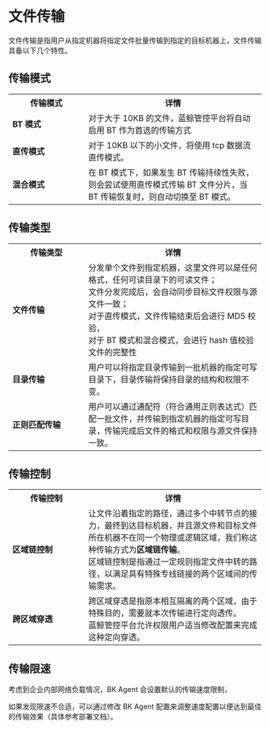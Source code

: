 # 文件传输

文件传输是指用户从指定机器将指定文件批量传输到指定的目标机器上，文件传输具备以下几个特性。

## 传输模式

<table><tbody>
<tr><th width="30%">传输模式</th><th width="75%">详情</th></tr>
<tr><td><b>BT 模式</b></td><td>对于大于 10KB 的文件，蓝鲸管控平台将自动启用 BT 作为首选的传输方式</td></tr>
<tr><td><b>直传模式</b></td><td>对于 10KB 以下的小文件，将使用 tcp 数据流 直传模式。</td></tr>
<tr><td><b>混合模式</b></td><td>在 BT 模式下，如果发生 BT 传输持续性失败，则会尝试使用直传模式传输 BT 文件分片，当 BT 传输恢复时，则自动切换至 BT 模式。</td></tr>
</tbody></table>

## 传输类型

<table><tbody>
<tr><th width="30%">传输类型</th><th width="75%">详情</th></tr>
<tr><td><b>文件传输</b></td><td>分发单个文件到指定机器，这里文件可以是任何格式，任何可读目录下的可读文件；<br>文件分发完成后，会自动同步目标文件权限与源文件一致；<br>对于直传模式，文件传输结束后会进行 MD5 校验，<br>对于 BT 模式和混合模式，会进行 hash 值校验文件的完整性</td></tr>
<tr><td><b>目录传输</b></td><td>用户可以将指定目录传输到一批机器的指定可写目录下，目录传输将保持目录的结构和权限不变。</td></tr>
<tr><td><b>正则匹配传输</b></td><td>用户可以通过通配符（符合通用正则表达式）匹配一批文件，并传输到指定机器的指定可写目录，传输完成后文件的格式和权限与源文件保持一致。</td></tr>
</tbody></table>

## 传输控制

<table><tbody>
<tr><th width="30%">传输控制</th><th width="75%">详情</th></tr>
<tr><td><b>区域链控制</b></td><td>让文件沿着指定的路径，通过多个中转节点的接力，最终到达目标机器，并且源文件和目标文件所在机器不在同一个物理或逻辑区域，我们称这种传输方式为<b>区域链传输</b>。<br>区域链控制是指通过一定规则指定文件中转的路径，以满足具有特殊专线链接的两个区域间的传输需求。</td></tr>
<tr><td><b>跨区域穿透</b></td><td>跨区域穿透是指原本相互隔离的两个区域，由于特殊目的，需要就本次传输进行定向透传。<br>蓝鲸管控平台允许权限用户适当修改配置来完成这种定向穿透。</td></tr>
</tbody></table>

## 传输限速

考虑到企业内部网络负载情况，BK Agent 会设置默认的传输速度限制，

如果发现限速不合适，可以通过修改 BK Agent 配置来调整速度配置以便达到最佳的传输效果（具体参考部署文档）。
